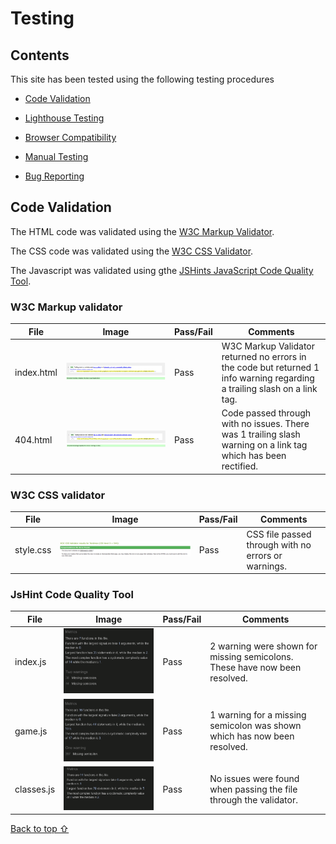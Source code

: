 # Testing

## Contents

This site has been tested using the following testing procedures

* [Code Validation](#Code-validation)  

* [Lighthouse Testing](#Lighthouse-Testing)

* [Browser Compatibility](#Browser-Compatibility)

* [Manual Testing](#Manual-Testing)

* [Bug Reporting](#Bug-Reporting)

## Code Validation


The HTML code was validated using the [W3C Markup Validator](https://validator.w3.org/).

The CSS code was validated using the [W3C CSS Validator](https://jigsaw.w3.org/css-validator/).

The Javascript was validated using gthe [JSHints JavaScript Code Quality Tool](https://jshint.com/).

### W3C Markup validator

File | Image | Pass/Fail | Comments 
--- | --- | --- | ---
index.html | ![html validator image](./assets/images/readme/html-validator-img.png) | Pass | W3C Markup Validator returned no errors in the code but returned 1 info warning regarding a trailing slash on a link tag.
404.html | ![html validator image](./assets/images/readme/404-html-validator.png) | Pass | Code passed through with no issues. There was 1 trailing slash warning on a link tag which has been rectified.

### W3C CSS validator

File | Image | Pass/Fail | Comments 
--- | --- | --- | ---
style.css | ![css validator image](./assets/images/readme/css-validator-img.png) | Pass | CSS file passed through with no errors or warnings.

### JsHint Code Quality Tool

File | Image | Pass/Fail | Comments 
--- | --- | --- | ---
index.js | ![JsHint image](./assets/images/readme/index-jshint-img.png) | Pass | 2 warning were shown for missing semicolons. These have now been resolved.
game.js | ![JsHint image](./assets/images/readme/game-jshint-img.png) | Pass | 1 warning for a missing semicolon was shown which has now been resolved.
classes.js | ![JsHint image](./assets/images/readme/classes-jshint-img.png) | Pass | No issues were found when passing the file through the validator.

[Back to top ⇧](#Testing)